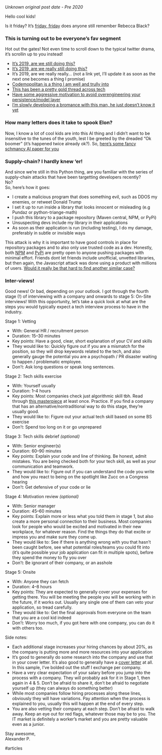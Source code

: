 _Unknown original post date - Pre 2020_

Hello cool kids!

Is it friday? It’s [friday, friday](https://www.youtube.com/watch?v=kfVsfOSbJY0) does anyone still remember Rebecca Black?

### This is turning out to be everyone’s fav segment

Hot out the gates! Not even time to scroll down to the typical twitter drama, it’s scrollin up to you instead!

-   [It’s 2019, are we still doing this?](https://2019.phpce.eu/en/)
-   [It’s 2019, are we really still doing this?](https://twitter.com/abbyfuller/status/1194397840287522816)
-   It’s 2019, are we really really… (not a link yet, I’ll update it as soon as the next one becomes a thing I promise)
-   [Codemopolitan is a thing I am well and trully into](https://www.codemopolitan.com/8-commit-messages/)
-   [This has been a pretty gold thread across tech](https://twitter.com/nipafx/status/1199636255132266496)
-   [Have some aggressive motivation to avoid overengineering your persistence/model layer](https://blog.jooq.org/2019/11/13/stop-mapping-stuff-in-your-middleware-use-sqls-xml-or-json-operators-instead/)
-   [I’m slowly developing a bromance with this man, he just doesn’t know it yet](https://twitter.com/dhh/status/1201870975228186624)

### How many letters does it take to spook Elon?

Now, I know a lot of cool kids are into this AI thing and I didn’t want to be insensitive to the tunes of the youth, lest I be greeted by the dreaded “Ok boomer” (it’s happened twice already ok?). So, [here’s some fancy schmancy AI paper for you](https://arxiv.org/abs/1911.11423)

### Supply-chain? I hardly knew ‘er!

And since we’re still in this Python thing, are you familiar with the series of supply-chain attacks that have been targetting developers recently?  
No?  
So, here’s how it goes:

-   I create a malicious program that does something evil, such as DDOS my enemies, or retweet Donald Trump
-   I set it up to run inside a library that looks innocent or misleading (e.g Pundaz or python-triange-math)
-   I push this library to a package repository (Maven central, NPM, or PyPi)
-   Unsuspecting devs include my library in their applications
-   As soon as their application is run (including testing), I do my damage, preferably in subtle or invisible ways

This attack is why it is important to have good controls in place for repository packages and to also only use trusted code as a dev. Honestly, both [NPM](https://www.synopsys.com/blogs/software-security/malicious-dependency-supply-chain/) and [PyPi](https://www.zdnet.com/article/two-malicious-python-libraries-removed-from-pypi/) are pretty open to anyone pushing packages with minimal effort. Friends dont let friends include unofficial, unvetted libraries, but then again, the Javascript attack was done using a product with millions of users. [Would it really be that hard to find another similar case?](https://twitter.com/fringetracker/status/991796881767436288/photo/1)

### Inter-views!

Good news! Or bad, depending on your outlook. I got through the fourth stage (!) of interviewing with a company and onwards to stage 5: On-Site interviews! With this opportunity, let’s take a quick look at what are the steps you would typically expect a tech interview process to have in the industry.

Stage 1: Vetting

-   With: General HR / recruitment person
-   Duration: 15–30 minutes
-   Key points: Have a good, clear, short explanation of your CV and skills
-   They would like to: Quickly figure out if you are a mismatch for the position, so they will drop keywords related to the tech, and also generally gauge the potential you are a psychopath / PR disaster waiting to happen / problematic employee.
-   Don’t: Ask long questions or speak long sentences.

Stage 2: Tech skills exercise

-   With: Yourself usually
-   Duration: 1–4 hours
-   Key points: Most companies check just algorithmic skill tbh. Read through [this masterpiece](https://epiportal.com/Ebooks/Cracking%20the%20Coding%20Interview%2C%204%20Edition%20-%20150%20Programming%20Interview%20Questions%20and%20Solutions.pdf) at least once. Practice. If you find a company that has an alternative/nontraditional way to do this stage, they’re usually good.
-   They would like to: Figure out your actual tech skill based on some BS exercise
-   Don’t: Spend too long on it or go unprepared

Stage 3: Tech skills debrief _(optional)_

-   With: Senior engineer(s)
-   Duration: 60–90 minutes
-   Key points: Explain your code and line of thinking. Be honest, admit mistakes. You are being checked both for your tech skill, as well as your communication and teamwork.
-   They would like to: Figure out if you can understand the code you write and how you react to being on the spotlight like Zucc on a Congress hearing
-   Don’t: Get defensive of your code or lie

Stage 4: Motivation review _(optional)_

-   With: Senior manager
-   Duration: 45–60 minutes
-   Key points: Explain more or less what you told them in stage 1, but also create a more personal connection to their business. Most companies look for people who would be excited and motivated in their new workplace, for whatever reason. Find the things they do that excite or impress you and make sure they come up.
-   They would like to: See if there is anything wrong with you that hasn’t been caught before, see what potential roles/teams you could fit into (it’s quite possible your job application can fit in multiple spots), before they spend the money to fly you over
-   Don’t: Be ignorant of their company, or an asshole

Stage 5: Onsite

-   With: Anyone they can fetch
-   Duration: 4–8 hours
-   Key points: They are expected to generally cover your expenses for getting there. You will be meeting the people you will be working with in the future, if it works out. Usually any single one of them can veto your application, so tread carefully.
-   They would like to: Get the final approvals from everyone on the team that you are a cool kid indeed
-   Don’t: Worry too much, if you got here with one company, you can do it with others too.

Side notes:

-   Each additional stage increases your hiring chances by about 20%, as the company is putting more and more resources into your application
-   It’s good to generally do some research into the company and use that in your cover letter. It’s also good to generally have a [cover letter](https://demo.codimd.org/s/rkfMyNPaS) at all. In this sample, I’ve bolded out the stuff I exchange per company.
-   Have a very clear expectation of your salary before you jump into the process with a company. They will probably ask for it in Stage 1, then again in 4 & 5. Don’t be afraid to share it, don’t be afraid to negotiate yourself up (they can always do something better)
-   While most companies follow hiring processes along these lines, obviously they will have variations. Pay attention when the process is explained to you, usually this will happen at the end of every step.
-   You are also vetting their company at each step. Don’t be afraid to walk away. Keep an eye out for red flags, whatever those may be to you. The IT market is definitely a worker’s market and you are pretty valuable even as a junior.

Stay awesome,  
Alexander P.

#articles 